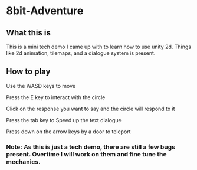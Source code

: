 # 8bit-Adventure

## What this is
This is a mini tech demo I came up with to learn how to use unity 2d. Things like 2d animation, tilemaps, and a dialogue system is present.


## How to play
Use the WASD keys to move

Press the E key to interact with the circle

Click on the response you want to say and the circle will respond to it

Press the tab key to Speed up the text dialogue

Press down on the arrow keys by a door to teleport

### Note: As this is just a tech demo, there are still a few bugs present. Overtime I will work on them and fine tune the mechanics.

